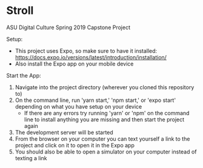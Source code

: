 # Stroll
ASU Digital Culture Spring 2019 Capstone Project

Setup:
  - This project uses Expo, so make sure to have it installed: https://docs.expo.io/versions/latest/introduction/installation/
  - Also install the Expo app on your mobile device
 
Start the App:
  1. Navigate into the project directory (wherever you cloned this repository to)
  2. On the command line, run 'yarn start,' 'npm start,' or 'expo start' depending on what you have setup on your device
      - If there are any errors try running 'yarn' or 'npm' on the command line to install anything you are missing and then    start the project again
  3. The development server will be started
  4. From the browser on your computer you can text yourself a link to the project and click on it to open it in the Expo app
  5. You should also be able to open a simulator on your computer instead of texting a link
